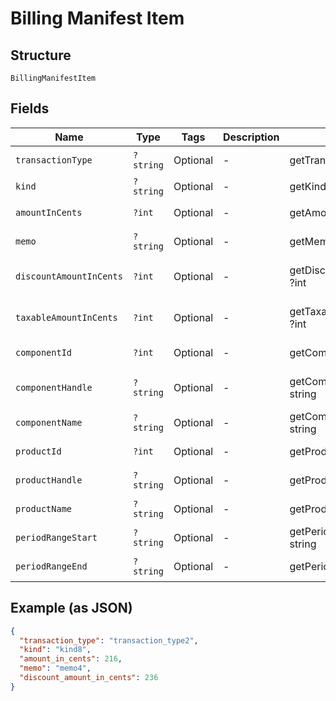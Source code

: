 
# Billing Manifest Item

## Structure

`BillingManifestItem`

## Fields

| Name | Type | Tags | Description | Getter | Setter |
|  --- | --- | --- | --- | --- | --- |
| `transactionType` | `?string` | Optional | - | getTransactionType(): ?string | setTransactionType(?string transactionType): void |
| `kind` | `?string` | Optional | - | getKind(): ?string | setKind(?string kind): void |
| `amountInCents` | `?int` | Optional | - | getAmountInCents(): ?int | setAmountInCents(?int amountInCents): void |
| `memo` | `?string` | Optional | - | getMemo(): ?string | setMemo(?string memo): void |
| `discountAmountInCents` | `?int` | Optional | - | getDiscountAmountInCents(): ?int | setDiscountAmountInCents(?int discountAmountInCents): void |
| `taxableAmountInCents` | `?int` | Optional | - | getTaxableAmountInCents(): ?int | setTaxableAmountInCents(?int taxableAmountInCents): void |
| `componentId` | `?int` | Optional | - | getComponentId(): ?int | setComponentId(?int componentId): void |
| `componentHandle` | `?string` | Optional | - | getComponentHandle(): ?string | setComponentHandle(?string componentHandle): void |
| `componentName` | `?string` | Optional | - | getComponentName(): ?string | setComponentName(?string componentName): void |
| `productId` | `?int` | Optional | - | getProductId(): ?int | setProductId(?int productId): void |
| `productHandle` | `?string` | Optional | - | getProductHandle(): ?string | setProductHandle(?string productHandle): void |
| `productName` | `?string` | Optional | - | getProductName(): ?string | setProductName(?string productName): void |
| `periodRangeStart` | `?string` | Optional | - | getPeriodRangeStart(): ?string | setPeriodRangeStart(?string periodRangeStart): void |
| `periodRangeEnd` | `?string` | Optional | - | getPeriodRangeEnd(): ?string | setPeriodRangeEnd(?string periodRangeEnd): void |

## Example (as JSON)

```json
{
  "transaction_type": "transaction_type2",
  "kind": "kind8",
  "amount_in_cents": 216,
  "memo": "memo4",
  "discount_amount_in_cents": 236
}
```

